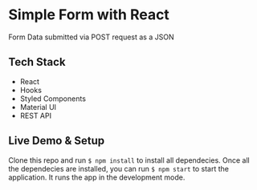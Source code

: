 # Simple Form with React

Form Data submitted via POST request as a JSON 

## Tech Stack

* React
* Hooks
* Styled Components
* Material UI
* REST API

## Live Demo & Setup

Clone this repo and run `$ npm install` to install all dependecies.
Once all the dependecies are installed, you can run `$ npm start` to start the application.
It runs the app in the development mode.
